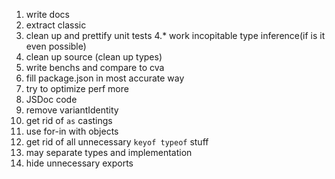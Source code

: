 1. write docs
2. extract classic
3. clean up and prettify unit tests
4.* work incopitable type inference(if is it even possible)
5. clean up source (clean up types)
6. write benchs and compare to cva
7. fill package.json in most accurate way
8. try to optimize perf more
9. JSDoc code
10. remove variantIdentity
11. get rid of `as` castings
12. use for-in with objects 
13. get rid of all unnecessary `keyof typeof` stuff
14. may separate types and implementation
15. hide unnecessary exports